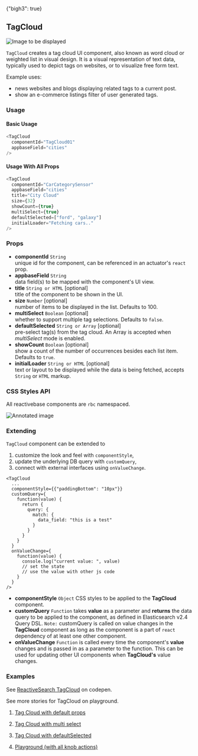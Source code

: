 {"bigh3": true}

## TagCloud

![Image to be displayed](https://i.imgur.com/cQgqeiv.png)

`TagCloud` creates a tag cloud UI component, also known as word cloud or weighted list in visual design. It is a visual representation of text data, typically used to depict tags on websites, or to visualize free form text.

Example uses:
* news websites and blogs displaying related tags to a current post.
* show an e-commerce listings filter of user generated tags.

### Usage

#### Basic Usage

```js
<TagCloud
  componentId="TagCloud01"
  appbaseField="cities"
/>
```

#### Usage With All Props

```js
<TagCloud
  componentId="CarCategorySensor"
  appbaseField="cities"
  title="City Cloud"
  size={32}
  showCount={true}
  multiSelect={true}
  defaultSelected=["ford", "galaxy"]
  initialLoader="Fetching cars.."
/>
```

### Props

- **componentId** `String`  
    unique id for the component, can be referenced in an actuator's `react` prop.
- **appbaseField** `String`  
    data field(s) to be mapped with the component's UI view.
- **title** `String or HTML` [optional]  
    title of the component to be shown in the UI.
- **size** `Number` [optional]  
    number of items to be displayed in the list. Defaults to 100.
- **multiSelect** `Boolean` [optional]  
    whether to support multiple tag selections. Defaults to `false`.
- **defaultSelected** `String or Array` [optional]  
    pre-select tag(s) from the tag cloud. An Array is accepted when *multiSelect* mode is enabled.
- **showCount** `Boolean` [optional]  
    show a count of the number of occurrences besides each list item. Defaults to `true`.
- **initialLoader** `String or HTML` [optional]  
    text or layout to be displayed while the data is being fetched, accepts `String` or `HTML` markup.


### CSS Styles API

All reactivebase components are `rbc` namespaced.

![Annotated image](https://i.imgur.com/Lz0NTnd.png)

### Extending

`TagCloud` component can be extended to
1. customize the look and feel with `componentStyle`,
2. update the underlying DB query with `customQuery`,
3. connect with external interfaces using `onValueChange`.

```
<TagCloud
  ...
  componentStyle={{"paddingBottom": "10px"}}
  customQuery={
    function(value) {
      return {
        query: {
          match: {
            data_field: "this is a test"
          }
        }
      }
    }
  }
  onValueChange={
    function(value) {
      console.log("current value: ", value)
      // set the state
      // use the value with other js code
    }
  }
/>
```

- **componentStyle** `Object`
    CSS styles to be applied to the **TagCloud** component.
- **customQuery** `Function`
    takes **value** as a parameter and **returns** the data query to be applied to the component, as defined in Elasticsearch v2.4 Query DSL.
    `Note:` customQuery is called on value changes in the **TagCloud** component as long as the component is a part of `react` dependency of at least one other component.
- **onValueChange** `Function`
    is called every time the component's **value** changes and is passed in as a parameter to the function. This can be used for updating other UI components when **TagCloud's** value changes.

### Examples

<p data-height="500" data-theme-id="light" data-slug-hash="pPPOXX" data-default-tab="result" data-user="sids-aquarius" data-embed-version="2" data-pen-title="ReactiveSearch TagCloud" class="codepen">See <a href="http://codepen.io/sids-aquarius/pen/pPPOXX/">ReactiveSearch TagCloud</a> on codepen.</p>
<script async src="https://production-assets.codepen.io/assets/embed/ei.js"></script>

See more stories for TagCloud on playground.

1. [Tag Cloud with default props](../playground/?selectedKind=s%2FTagCloud&selectedStory=Basic&full=0&down=1&left=1&panelRight=0&downPanel=kadirahq%2Fstorybook-addon-knobs&filterBy=ReactiveSearch)

2. [Tag Cloud with multi select](../playground/?knob-multiSelect=true&selectedKind=s%2FTagCloud&selectedStory=With+multiSelect&full=0&down=1&left=1&panelRight=0&downPanel=kadirahq%2Fstorybook-addon-knobs&filterBy=ReactiveSearch)

3. [Tag Cloud with defaultSelected](../playground/?knob-defaultSelected=Auckland&selectedKind=s%2FTagCloud&selectedStory=With+defaultSelected&full=0&down=1&left=1&panelRight=0&downPanel=kadirahq%2Fstorybook-addon-knobs&filterBy=ReactiveSearch)

4. [Playground (with all knob actions)](../playground/?knob-multiSelect=true&knob-defaultSelected%5B0%5D=Auckland&knob-title=TagCloud%3A+City+Filter&knob-size=100&knob-showCount=true&selectedKind=s%2FTagCloud&selectedStory=Playground&full=0&down=1&left=1&panelRight=0&downPanel=kadirahq%2Fstorybook-addon-knobs&filterBy=ReactiveSearch)

